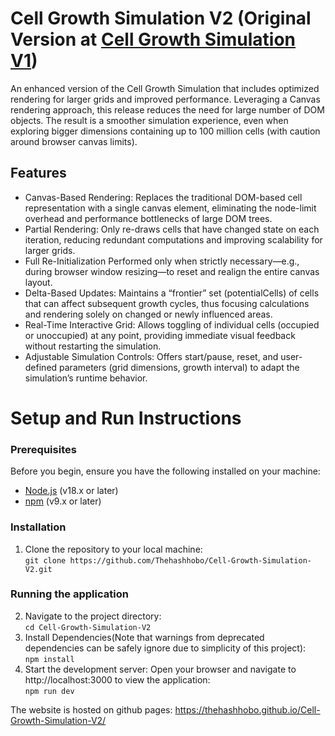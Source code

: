 # Cell Growth Simulation V2 (Original Version at [Cell Growth Simulation V1](https://github.com/Thehashhobo/Cell-Growth-Simulation))
An enhanced version of the Cell Growth Simulation that includes optimized rendering for larger grids and improved performance. Leveraging a Canvas rendering approach, this release reduces the need for large number of DOM objects. The result is a smoother simulation experience, even when exploring bigger dimensions containing up to 100 million cells (with caution around browser canvas limits).

## Features
- Canvas-Based Rendering: Replaces the traditional DOM-based cell representation with a single canvas element, eliminating the node-limit overhead and performance bottlenecks of large DOM trees.
- Partial Rendering: Only re-draws cells that have changed state on each iteration, reducing redundant computations and improving scalability for larger grids.
- Full Re-Initialization Performed only when strictly necessary—e.g., during browser window resizing—to reset and realign the entire canvas layout.
- Delta-Based Updates: Maintains a “frontier” set (potentialCells) of cells that can affect subsequent growth cycles, thus focusing calculations and rendering solely on changed or newly influenced areas.
- Real-Time Interactive Grid: Allows toggling of individual cells (occupied or unoccupied) at any point, providing immediate visual feedback without restarting the simulation.
- Adjustable Simulation Controls: Offers start/pause, reset, and user-defined parameters (grid dimensions, growth interval) to adapt the simulation’s runtime behavior.


# Setup and Run Instructions
### Prerequisites
Before you begin, ensure you have the following installed on your machine:
- [Node.js](https://nodejs.org/en/) (v18.x or later)
- [npm](https://www.npmjs.com/) (v9.x or later)

### Installation
1. Clone the repository to your local machine: \
`git clone https://github.com/Thehashhobo/Cell-Growth-Simulation-V2.git`
### Running the application
2. Navigate to the project directory: \
`cd Cell-Growth-Simulation-V2`
3. Install Dependencies(Note that warnings from deprecated dependencies can be safely ignore due to simplicity of this project): \
`npm install`
4. Start the development server: Open your browser and navigate to http://localhost:3000 to view the application: \
`npm run dev`

The website is hosted on github pages: https://thehashhobo.github.io/Cell-Growth-Simulation-V2/
